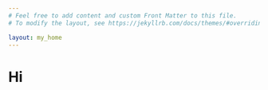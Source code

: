 ```yaml
---
# Feel free to add content and custom Front Matter to this file.
# To modify the layout, see https://jekyllrb.com/docs/themes/#overriding-theme-defaults

layout: my_home
---
```


# Hi